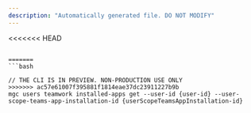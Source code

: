 ```yaml
---
description: "Automatically generated file. DO NOT MODIFY"
---
```


<<<<<<< HEAD
```cli

=======
```bash

// THE CLI IS IN PREVIEW. NON-PRODUCTION USE ONLY
>>>>>>> ac57e61007f395881f1814eae37dc23911227b9b
mgc users teamwork installed-apps get --user-id {user-id} --user-scope-teams-app-installation-id {userScopeTeamsAppInstallation-id}

```